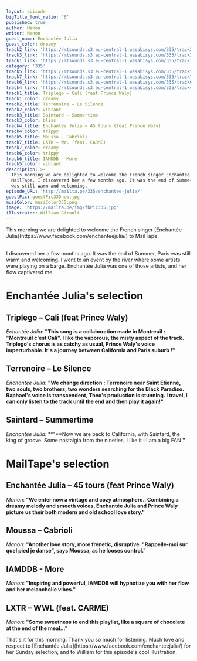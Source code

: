 ```yaml
---
layout: episode
bigTitle_font_ratio: '6'
published: true
author: Manon
writer: Manon
guest_name: Enchantée Julia
guest_color: dreamy
track2_link: 'https://mtsounds.s3.eu-central-1.wasabisys.com/335/track2.mp3'
track3_link: 'https://mtsounds.s3.eu-central-1.wasabisys.com/335/track3.mp3'
track1_link: 'https://mtsounds.s3.eu-central-1.wasabisys.com/335/track1.mp3'
category: '335'
track5_link: 'https://mtsounds.s3.eu-central-1.wasabisys.com/335/track5.mp3'
track7_link: 'https://mtsounds.s3.eu-central-1.wasabisys.com/335/track7.mp3'
track6_link: 'https://mtsounds.s3.eu-central-1.wasabisys.com/335/track6.mp3'
track4_link: 'https://mtsounds.s3.eu-central-1.wasabisys.com/335/track4.mp3'
track1_title: Triplego – Cali (feat Prince Waly)
track1_color: dreamy
track2_title: Terrenoire – Le Silence
track2_color: vibrant
track3_title: Saintard – Summertime
track3_color: bliss
track4_title: Enchantée Julia – 45 tours (feat Prince Waly)
track4_color: trippy
track5_title: Moussa - Cabrioli
track7_title: LXTR – WWL (feat. CARME)
track7_color: dreamy
track6_color: trippy
track6_title: IAMDDB - More
track5_color: vibrant
description: >-
  This morning we are delighted to welcome the French singer Enchantée Julia to
  MailTape. I discovered her a few months ago. It was the end of Summer, Paris
  was still warm and welcoming.
episode_URL: 'http://mailta.pe/335/enchantee-julia/'
guestPic: guestPic335new.jpg
musiColor: musiColor335.png
image: 'https://mailta.pe/img/fbPic335.jpg'
illustrator: William Girault
---
```


<p id="introduction">This morning we are delighted to welcome the French singer [Enchantée Julia](https://www.facebook.com/enchanteejulia/) to MailTape.
<br><br>

I discovered her a few months ago. It was the end of Summer, Paris was still warm and welcoming. I went to an event by the river where some artists were playing on a barge. Enchantée Julia was one of those artists, and her flow captivated me.
</p>

# Enchantée Julia's selection


## Triplego – Cali (feat Prince Waly)
_Echantée Julia_: **"**This song is a collaboration made in Montreuil : "Montreuil c'est Cali". I like the vaporous, the misty aspect of the track. Triplego's chorus is as catchy as usual, Prince Waly's voice imperturbable. It's a journey between California and Paris suburb !**"**

## Terrenoire – Le Silence
_Enchantée Julia_: **"**We change direction : Terrenoire near Saint Etienne, two souls, two brothers, two wonders searching for the Black Paradiso. Raphael's voice is transcendent, Theo's production is stunning. I travel, I can only listen to the track until the end and then play it again!**"**

## Saintard – Summertime
_Enchantée Julia_: **"**Now we are back to California, with Saintard, the king of groove. Some nostalgia from the nineties, I like it ! I am a big FAN **"**


# MailTape's selection

## Enchantée Julia – 45 tours (feat Prince Waly)
_Manon_: **"**We enter now a vintage and cozy atmosphere.. Combining a dreamy melody and smooth voices, Enchantée Julia and Prince Waly picture us their both modern and old school love story.**"**

## Moussa – Cabrioli
_Manon_: **"**Another love story, more frenetic, disruptive. "Rappelle-moi sur quel pied je danse", says Moussa, as he looses control.**"**

## IAMDDB - More
_Manon_: **"**Inspiring and powerful, IAMDDB will hypnotize you with her flow and her melancholic vibes.**"**

## LXTR – WWL (feat. CARME)
_Manon_: **"**Some sweetness to end this playlist, like a square of chocolate at the end of the meal...**"**


<p id="outroduction">That's it for this morning. Thank you so much for listening. Much love and respect to [Enchantée Julia](https://www.facebook.com/enchanteejulia/) for her Sunday selection, and to William for this episode's cool illustration.</p>
